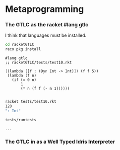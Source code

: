 # Metaprogramming

### The GTLC as the racket #lang gtlc

I think that languages must be installed.

```bash
cd racketGTLC
raco pkg install
```

```racket
#lang gtlc
;; racketGTLC/tests/test10.rkt

((lambda ([f : (Dyn Int -> Int)]) (f f 5))
 (lambda (f n)
   (if (= 0 n)
       1
       (* n (f f (- n 1))))))
       
```
```bash
racket tests/test10.rkt
120
": Int"

tests/runtests

...
```




### The GTLC in as a Well Typed Idris Interpreter
